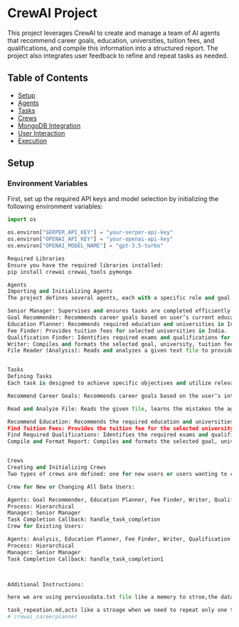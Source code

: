 # CrewAI Project

This project leverages CrewAI to create and manage a team of AI agents that recommend career goals, education, universities, tuition fees, and qualifications, and compile this information into a structured report. The project also integrates user feedback to refine and repeat tasks as needed.

## Table of Contents

- [Setup](#setup)
- [Agents](#agents)
- [Tasks](#tasks)
- [Crews](#crews)
- [MongoDB Integration](#mongodb-integration)
- [User Interaction](#user-interaction)
- [Execution](#execution)

## Setup

### Environment Variables

First, set up the required API keys and model selection by initializing the following environment variables:

```python
import os

os.environ["SERPER_API_KEY"] = "your-serper-api-key"
os.environ["OPENAI_API_KEY"] = "your-openai-api-key"
os.environ["OPENAI_MODEL_NAME"] = "gpt-3.5-turbo"

Required Libraries
Ensure you have the required libraries installed:
pip install crewai crewai_tools pymongo

Agents
Importing and Initializing Agents
The project defines several agents, each with a specific role and goal. Here are the details of each agent:

Senior Manager: Supervises and ensures tasks are completed efficiently and correctly.
Goal Recommender: Recommends career goals based on user’s current education level and interests.
Education Planner: Recommends required education and universities in India based on the selected goal.
Fee Finder: Provides tuition fees for selected universities in India.
Qualification Finder: Identifies required exams and qualifications for university admissions.
Writer: Compiles and formats the selected goal, university, tuition fee, and qualifications into a clear presentation.
File Reader (Analysis): Reads and analyzes a given text file to provide data to other agents


Tasks
Defining Tasks
Each task is designed to achieve specific objectives and utilize relevant agents and tools.

Recommend Career Goals: Recommends career goals based on the user’s interests and confirms a goal with user feedback.

Read and Analyze File: Reads the given file, learns the mistakes the agent did, and what changes the user wants, then provides the data to the next task.

Recommend Education: Recommends the required education and universities in India based on the selected goal from the user's current education level.
Find Tuition Fees: Provides the tuition fee for the selected university in India and confirms any changes with the user.
Find Required Qualifications: Identifies the required exams and qualifications needed to enter the selected university in India.
Compile and Format Report: Compiles and formats the selected goal, university, courses, and its tuition fee, and the qualifications needed.


Crews
Creating and Initializing Crews
Two types of crews are defined: one for new users or users wanting to change all data, and another for existing users wanting to change specific data.

Crew for New or Changing All Data Users:

Agents: Goal Recommender, Education Planner, Fee Finder, Writer, Qualification Finder, Analysis
Process: Hierarchical
Manager: Senior Manager
Task Completion Callback: handle_task_completion
Crew for Existing Users:

Agents: Analysis, Education Planner, Fee Finder, Writer, Qualification Finder
Process: Hierarchical
Manager: Senior Manager
Task Completion Callback: handle_task_completion1



Additional Instructions:

here we are using perviousdata.txt file like a memory to stroe,the data of pervious iterations ,for a existing user

task_repeation.md,acts like a stroage when we need to repeat only one task
#   c r e w a i _ c a r e e r p l a n n e r  
 